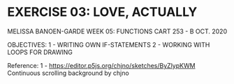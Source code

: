 # EXERCISE 03: LOVE, ACTUALLY

MELISSA BANOEN-GARDE
WEEK 05: FUNCTIONS
CART 253 - B
OCT. 2020

OBJECTIVES: 1 - WRITING OWN IF-STATEMENTS
            2 - WORKING WITH LOOPS FOR DRAWING

Reference:
1 - https://editor.p5js.org/chjno/sketches/ByZlypKWM
    Continuous scrolling background by chjno
